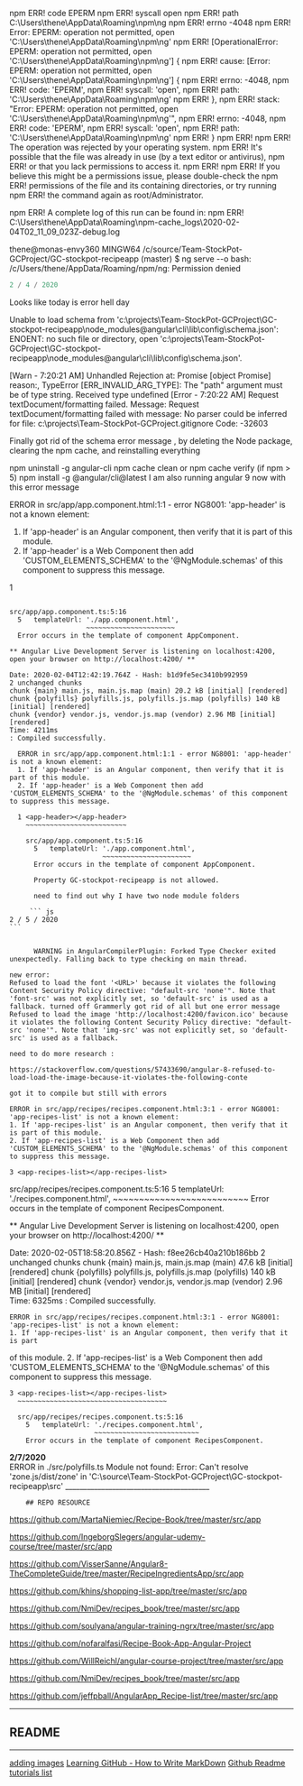 npm ERR! code EPERM
npm ERR! syscall open
npm ERR! path C:\Users\thene\AppData\Roaming\npm\ng
npm ERR! errno -4048
npm ERR! Error: EPERM: operation not permitted, open 'C:\Users\thene\AppData\Roaming\npm\ng'
npm ERR!  [OperationalError: EPERM: operation not permitted, open 'C:\Users\thene\AppData\Roaming\npm\ng'] {
npm ERR!   cause: [Error: EPERM: operation not permitted, open 'C:\Users\thene\AppData\Roaming\npm\ng'] {
npm ERR!     errno: -4048,
npm ERR!     code: 'EPERM',
npm ERR!     syscall: 'open',
npm ERR!     path: 'C:\\Users\\thene\\AppData\\Roaming\\npm\\ng'
npm ERR!   },
npm ERR!   stack: "Error: EPERM: operation not permitted, open 'C:\\Users\\thene\\AppData\\Roaming\\npm\\ng'",
npm ERR!   errno: -4048,
npm ERR!   code: 'EPERM',
npm ERR!   syscall: 'open',
npm ERR!   path: 'C:\\Users\\thene\\AppData\\Roaming\\npm\\ng'
npm ERR! }
npm ERR!
npm ERR! The operation was rejected by your operating system.
npm ERR! It's possible that the file was already in use (by a text editor or antivirus),
npm ERR! or that you lack permissions to access it.
npm ERR! 
npm ERR! If you believe this might be a permissions issue, please double-check the
npm ERR! permissions of the file and its containing directories, or try running  
npm ERR! the command again as root/Administrator.

npm ERR! A complete log of this run can be found in:
npm ERR!     C:\Users\thene\AppData\Roaming\npm-cache\_logs\2020-02-04T02_11_09_023Z-debug.log

thene@monas-envy360 MINGW64 /c/source/Team-StockPot-GCProject/GC-stockpot-recipeapp (master)
$ ng serve --o
bash: /c/Users/thene/AppData/Roaming/npm/ng: Permission denied


``` js 
2 / 4 / 2020
```

Looks like today is error hell day 

Unable to load schema from 'c:\projects\Team-StockPot-GCProject\GC-stockpot-recipeapp\node_modules\@angular\cli\lib\config\schema.json': ENOENT: no such file or directory, open 'c:\projects\Team-StockPot-GCProject\GC-stockpot-recipeapp\node_modules\@angular\cli\lib\config\schema.json'.

[Warn  - 7:20:21 AM] Unhandled Rejection at: Promise [object Promise] reason:, TypeError [ERR_INVALID_ARG_TYPE]: The "path" argument must be of type string. Received type undefined
[Error - 7:20:22 AM] Request textDocument/formatting failed.
  Message: Request textDocument/formatting failed with message: No parser could be inferred for file: c:\projects\Team-StockPot-GCProject\.gitignore
  Code: -32603 

  Finally got rid of the schema error message , by deleting the Node package, clearing the npm cache, and reinstalling everything 

  npm uninstall -g angular-cli
npm cache clean or npm cache verify (if npm &gt; 5)
npm install -g @angular/cli@latest
I am also running angular 9 now with this error message 

  ERROR in src/app/app.component.html:1:1 - error NG8001: 'app-header' is not a known element:
1. If 'app-header' is an Angular component, then verify that it is part of this module.
2. If 'app-header' is a Web Component then add 'CUSTOM_ELEMENTS_SCHEMA' to the '@NgModule.schemas' of this component to suppress this message.

1 <app-header></app-header>
  ~~~~~~~~~~~~~~~~~~~~~~~~~

  src/app/app.component.ts:5:16
    5   templateUrl: './app.component.html',
                     ~~~~~~~~~~~~~~~~~~~~~~
    Error occurs in the template of component AppComponent.

** Angular Live Development Server is listening on localhost:4200, open your browser on http://localhost:4200/ **

Date: 2020-02-04T12:42:19.764Z - Hash: b1d9fe5ec3410b992959
2 unchanged chunks
chunk {main} main.js, main.js.map (main) 20.2 kB [initial] [rendered]
chunk {polyfills} polyfills.js, polyfills.js.map (polyfills) 140 kB [initial] [rendered]
chunk {vendor} vendor.js, vendor.js.map (vendor) 2.96 MB [initial] [rendered]
Time: 4211ms
: Compiled successfully.
    
    ERROR in src/app/app.component.html:1:1 - error NG8001: 'app-header' is not a known element:
    1. If 'app-header' is an Angular component, then verify that it is part of this module.
    2. If 'app-header' is a Web Component then add 'CUSTOM_ELEMENTS_SCHEMA' to the '@NgModule.schemas' of this component to suppress this message.
    
    1 <app-header></app-header>
      ~~~~~~~~~~~~~~~~~~~~~~~~~
    
      src/app/app.component.ts:5:16
        5   templateUrl: './app.component.html',
                         ~~~~~~~~~~~~~~~~~~~~~~
        Error occurs in the template of component AppComponent.

        Property GC-stockpot-recipeapp is not allowed.

        need to find out why I have two node module folders 

       ``` js 
 2 / 5 / 2020
```

        
        WARNING in AngularCompilerPlugin: Forked Type Checker exited unexpectedly. Falling back to type checking on main thread.
    
new error:
Refused to load the font '<URL>' because it violates the following Content Security Policy directive: "default-src 'none'". Note that 'font-src' was not explicitly set, so 'default-src' is used as a fallback. turned off Grammerly got rid of all but one error message 
Refused to load the image 'http://localhost:4200/favicon.ico' because it violates the following Content Security Policy directive: "default-src 'none'". Note that 'img-src' was not explicitly set, so 'default-src' is used as a fallback.

need to do more research :

https://stackoverflow.com/questions/57433690/angular-8-refused-to-load-load-the-image-because-it-violates-the-following-conte

got it to compile but still with errors 

ERROR in src/app/recipes/recipes.component.html:3:1 - error NG8001: 'app-recipes-list' is not a known element:
1. If 'app-recipes-list' is an Angular component, then verify that it is part of this module.
2. If 'app-recipes-list' is a Web Component then add 'CUSTOM_ELEMENTS_SCHEMA' to the '@NgModule.schemas' of this component to suppress this message.

3 <app-recipes-list></app-recipes-list>
  ~~~~~~~~~~~~~~~~~~~~~~~~~~~~~~~~~~~~~

  src/app/recipes/recipes.component.ts:5:16
    5   templateUrl: './recipes.component.html',
                     ~~~~~~~~~~~~~~~~~~~~~~~~~~
    Error occurs in the template of component RecipesComponent.

** Angular Live Development Server is listening on localhost:4200, open your browser on http://localhost:4200/ **

Date: 2020-02-05T18:58:20.856Z - Hash: f8ee26cb40a210b186bb
2 unchanged chunks
chunk {main} main.js, main.js.map (main) 47.6 kB [initial] [rendered]
chunk {polyfills} polyfills.js, polyfills.js.map (polyfills) 140 kB [initial] [rendered]
chunk {vendor} vendor.js, vendor.js.map (vendor) 2.96 MB [initial] [rendered]     
Time: 6325ms
: Compiled successfully.
    
    ERROR in src/app/recipes/recipes.component.html:3:1 - error NG8001: 'app-recipes-list' is not a known element:
    1. If 'app-recipes-list' is an Angular component, then verify that it is part 
of this module.
    2. If 'app-recipes-list' is a Web Component then add 'CUSTOM_ELEMENTS_SCHEMA' 
to the '@NgModule.schemas' of this component to suppress this message.
    
    3 <app-recipes-list></app-recipes-list>
      ~~~~~~~~~~~~~~~~~~~~~~~~~~~~~~~~~~~~~
    
      src/app/recipes/recipes.component.ts:5:16
        5   templateUrl: './recipes.component.html',
                         ~~~~~~~~~~~~~~~~~~~~~~~~~~
        Error occurs in the template of component RecipesComponent.

**2/7/2020**  
ERROR in ./src/polyfills.ts
Module not found: Error: Can't resolve 'zone.js/dist/zone' in 'C:\source\Team-StockPot-GCProject\GC-stockpot-recipeapp\src'
        ________________________________________


        ## REPO RESOURCE 
https://github.com/MartaNiemiec/Recipe-Book/tree/master/src/app

https://github.com/IngeborgSlegers/angular-udemy-course/tree/master/src/app

https://github.com/VisserSanne/Angular8-TheCompleteGuide/tree/master/RecipeIngredientsApp/src/app

https://github.com/khins/shopping-list-app/tree/master/src/app

https://github.com/NmiDev/recipes_book/tree/master/src/app

https://github.com/soulyana/angular-training-ngrx/tree/master/src/app

https://github.com/nofaralfasi/Recipe-Book-App-Angular-Project

https://github.com/WillReichl/angular-course-project/tree/master/src/app

https://github.com/NmiDev/recipes_book/tree/master/src/app 

https://github.com/jeffpball/AngularApp_Recipe-list/tree/master/src/app

___________________________
## README 
___________________________
[adding images](https://www.youtube.com/watch?v=R6euByfGaN4&t=136s)
[Learning GitHub - How to Write MarkDown](https://www.youtube.com/watch?v=eJojC3lSkwg&t=4s)
[Github Readme tutorials list](https://www.youtube.com/results?search_query=github+readme+image&sp=eAE%253D)






